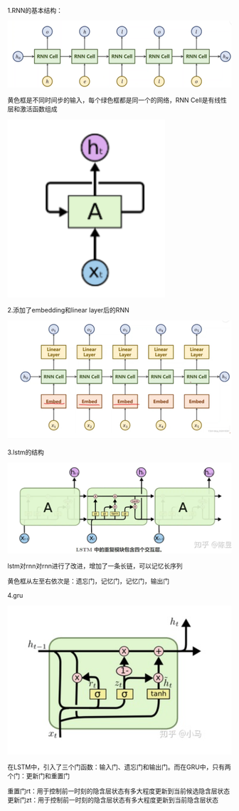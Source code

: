 1.RNN的基本结构：

![](image/rnn.png)

黄色框是不同时间步的输入，每个绿色框都是同一个的网络，RNN Cell是有线性层和激活函数组成

![](image/rnn3.png)

2.添加了embedding和linear layer后的RNN

![](image/rnn2.jpeg)

3.lstm的结构

![](image/lstm.png)

lstm对rnn对rnn进行了改进，增加了一条长链，可以记忆长序列

黄色框从左至右依次是：遗忘门，记忆门，记忆门，输出门

4.gru

![](image/gru.png)

在LSTM中，引入了三个门函数：输入门、遗忘门和输出门。而在GRU中，只有两个门：更新门和重置门

重置门rt：用于控制前一时刻的隐含层状态有多大程度更新到当前候选隐含层状态
更新门zt：用于控制前一时刻的隐含层状态有多大程度更新到当前隐含层状态